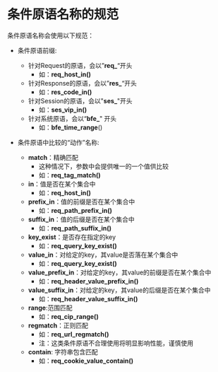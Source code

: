 # 条件原语名称的规范

条件原语名称会使用以下规范：

- 条件原语前缀:
  - 针对Request的原语，会以”**req_**“开头
    - 如：**req_host_in()**
  - 针对Response的原语，会以”**res_**“开头
    - 如：**res_code_in()**
  - 针对Session的原语，会以"**ses_**"开头
    - 如：**ses_vip_in()**
  - 针对系统原语，会以“**bfe_**" 开头
    - 如：**bfe_time_range**()

- 条件原语中比较的“动作”名称:
  - **match**：精确匹配
    - 这种情况下，参数中会提供唯一的一个值供比较
    - 如：**req_tag_match()**
  - **in**：值是否在某个集合中
    - 如：**req_host_in()**
  - **prefix_in**：值的前缀是否在某个集合中
    - 如：**req_path_prefix_in()**
  - **suffix_in**：值的后缀是否在某个集合中
    - 如：**req_path_suffix_in()**
  - **key_exist**：是否存在指定的key
    - 如：**req_query_key_exist()**
  - **value_in**：对给定的key，其value是否落在某个集合中
    - 如：**req_query_key_exist()**
  - **value_prefix_in**：对给定的key，其value的前缀是否在某个集合中
    - 如：**req_header_value_prefix_in()**
  - **value_suffix_in**：对给定的key，其value的后缀是否在某个集合中
    - 如：**req_header_value_suffix_in()**
  - **range**:范围匹配
    - 如：**req_cip_range()**
  - **regmatch**：正则匹配
    - 如：**req_url_regmatch()**
    - 注：这类条件原语不合理使用将明显影响性能，谨慎使用
  - **contain**: 字符串包含匹配
    - 如：**req_cookie_value_contain()**

